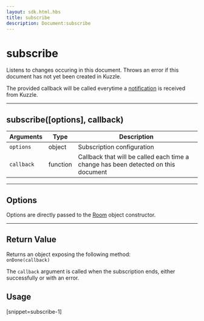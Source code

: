```yaml
---
layout: sdk.html.hbs
title: subscribe
description: Document:subscribe
---
```


# subscribe

Listens to changes occuring in this document.
Throws an error if this document has not yet been created in Kuzzle.

The provided callback will be called everytime a [notification](/sdk-reference/android/3/notifications) is received from Kuzzle.

---

## subscribe([options], callback)

| Arguments  | Type     | Description                                                                        |
| ---------- | -------- | ---------------------------------------------------------------------------------- |
| `options`  | object   | Subscription configuration                                                         |
| `callback` | function | Callback that will be called each time a change has been detected on this document |

---

## Options

Options are directly passed to the [Room](/sdk-reference/android/3/room/) object constructor.

---

## Return Value

Returns an object exposing the following method:  
 `onDone(callback)`

The `callback` argument is called when the subscription ends, either successfully or with an error.

## Usage

[snippet=subscribe-1]
